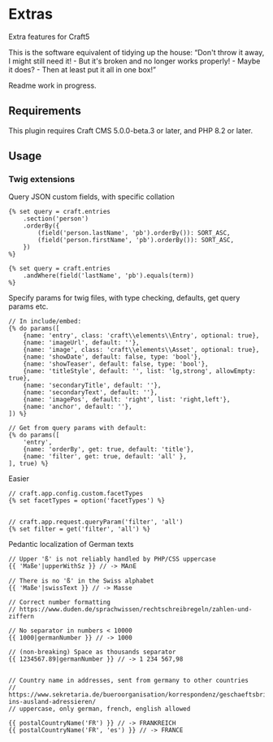 # Extras

Extra features for Craft5

This is the software equivalent of tidying up the house: “Don't throw it away, I might still need it! - But it's broken and no longer works properly! - Maybe it does? - Then at least put it all in one box!”

Readme work in progress.

## Requirements

This plugin requires Craft CMS 5.0.0-beta.3 or later, and PHP 8.2 or later.

## Usage

### Twig extensions

Query JSON custom fields, with specific collation

```twig
{% set query = craft.entries
    .section('person')
    .orderBy({
        (field('person.lastName', 'pb').orderBy()): SORT_ASC,
        (field('person.firstName', 'pb').orderBy()): SORT_ASC,
    })
%}
```

```twig
{% set query = craft.entries
    .andWhere(field('lastName', 'pb').equals(term))
%}
```

Specify params for twig files, with type checking, defaults, get query params etc.

```twig
// In include/embed:
{% do params([
    {name: 'entry', class: 'craft\\elements\\Entry', optional: true},
    {name: 'imageUrl', default: ''},
    {name: 'image', class: 'craft\\elements\\Asset', optional: true},
    {name: 'showDate', default: false, type: 'bool'},
    {name: 'showTeaser', default: false, type: 'bool'},
    {name: 'titleStyle', default: '', list: 'lg,strong', allowEmpty: true},
    {name: 'secondaryTitle', default: ''},
    {name: 'secondaryText', default: ''},
    {name: 'imagePos', default: 'right', list: 'right,left'},
    {name: 'anchor', default: ''},
]) %}

// Get from query params with default:
{% do params([
    'entry',
    {name: 'orderBy', get: true, default: 'title'},
    {name: 'filter', get: true, default: 'all' },
], true) %}
```

Easier

```twig
// craft.app.config.custom.facetTypes
{% set facetTypes = option('facetTypes') %}


// craft.app.request.queryParam('filter', 'all')
{% set filter = get('filter', 'all') %}

```

Pedantic localization of German texts

```twig
// Upper 'ß' is not reliably handled by PHP/CSS uppercase
{{ 'Maße'|upperWithSz }} // -> MAẞE

// There is no 'ß' in the Swiss alphabet
{{ 'Maße'|swissText }} // -> Masse 

// Correct number formatting
// https://www.duden.de/sprachwissen/rechtschreibregeln/zahlen-und-ziffern

// No separator in numbers < 10000
{{ 1000|germanNumber }} // -> 1000

// (non-breaking) Space as thousands separator
{{ 1234567.89|germanNumber }} // -> 1 234 567,98


// Country name in addresses, sent from germany to other countries
// https://www.sekretaria.de/bueroorganisation/korrespondenz/geschaeftsbriefe/brief-ins-ausland-adressieren/
// uppercase, only german, french, english allowed

{{ postalCountryName('FR') }} // -> FRANKREICH
{{ postalCountryName('FR', 'es') }} // -> FRANCE

```
